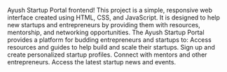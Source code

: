 Ayush Startup Portal frontend! This project is a simple, responsive web interface created using HTML, CSS, and JavaScript. 
It is designed to help new startups and entrepreneurs by providing them with resources, mentorship, and networking opportunities.
The Ayush Startup Portal provides a platform for budding entrepreneurs and startups to:
Access resources and guides to help build and scale their startups.
Sign up and create personalized startup profiles.
Connect with mentors and other entrepreneurs.
Access the latest startup news and events.
